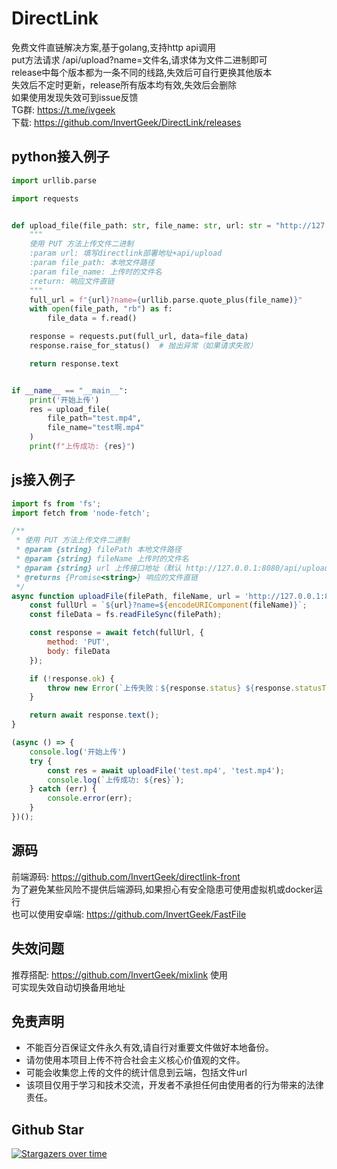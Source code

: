 # DirectLink
免费文件直链解决方案,基于golang,支持http api调用 \
put方法请求 /api/upload?name=文件名,请求体为文件二进制即可 \
release中每个版本都为一条不同的线路,失效后可自行更换其他版本 \
失效后不定时更新，release所有版本均有效,失效后会删除 \
如果使用发现失效可到issue反馈 \
TG群: https://t.me/ivgeek \
下载: https://github.com/InvertGeek/DirectLink/releases

## python接入例子
```python
import urllib.parse

import requests


def upload_file(file_path: str, file_name: str, url: str = "http://127.0.0.1:8080/api/upload", ):
    """
    使用 PUT 方法上传文件二进制
    :param url: 填写directlink部署地址+api/upload
    :param file_path: 本地文件路径
    :param file_name: 上传时的文件名
    :return: 响应文件直链
    """
    full_url = f"{url}?name={urllib.parse.quote_plus(file_name)}"
    with open(file_path, "rb") as f:
        file_data = f.read()

    response = requests.put(full_url, data=file_data)
    response.raise_for_status()  # 抛出异常（如果请求失败）

    return response.text


if __name__ == "__main__":
    print('开始上传')
    res = upload_file(
        file_path="test.mp4",
        file_name="test啊.mp4"
    )
    print(f"上传成功: {res}")

```

## js接入例子
```javascript
import fs from 'fs';
import fetch from 'node-fetch';

/**
 * 使用 PUT 方法上传文件二进制
 * @param {string} filePath 本地文件路径
 * @param {string} fileName 上传时的文件名
 * @param {string} url 上传接口地址（默认 http://127.0.0.1:8080/api/upload）
 * @returns {Promise<string>} 响应的文件直链
 */
async function uploadFile(filePath, fileName, url = 'http://127.0.0.1:8080/api/upload') {
    const fullUrl = `${url}?name=${encodeURIComponent(fileName)}`;
    const fileData = fs.readFileSync(filePath);

    const response = await fetch(fullUrl, {
        method: 'PUT',
        body: fileData
    });

    if (!response.ok) {
        throw new Error(`上传失败：${response.status} ${response.statusText}`);
    }

    return await response.text();
}

(async () => {
    console.log('开始上传')
    try {
        const res = await uploadFile('test.mp4', 'test.mp4');
        console.log(`上传成功: ${res}`);
    } catch (err) {
        console.error(err);
    }
})();

```

## 源码
前端源码: https://github.com/InvertGeek/directlink-front \
为了避免某些风险不提供后端源码,如果担心有安全隐患可使用虚拟机或docker运行 \
也可以使用安卓端: https://github.com/InvertGeek/FastFile

## 失效问题
推荐搭配: https://github.com/InvertGeek/mixlink 使用 \
可实现失效自动切换备用地址

## 免责声明

+   不能百分百保证文件永久有效,请自行对重要文件做好本地备份。
+   请勿使用本项目上传不符合社会主义核心价值观的文件。
+   可能会收集您上传的文件的统计信息到云端，包括文件url
+   该项目仅用于学习和技术交流，开发者不承担任何由使用者的行为带来的法律责任。

## Github Star

[![Stargazers over time](https://starchart.cc/InvertGeek/directlink.svg?variant=adaptive)](https://starchart.cc/InvertGeek/directlink)
